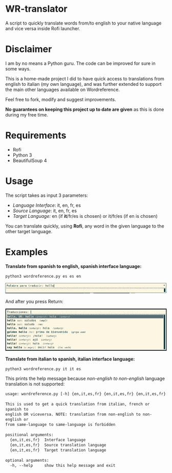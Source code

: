 # WR-translator
A script to quickly translate words from/to english to your native language and vice versa inside Rofi launcher.

# Disclaimer
I am by no means a Python guru. The code can be improved for sure in some ways.

This is a home-made project I did to have quick access to translations from english to italian (my own language), and was further extended to support the main other languages available on Wordreference.

Feel free to fork, modify and suggest improvements.

**No guarantees on keeping this project up to date are given** as this is done during my free time.

# Requirements

  + Rofi
  + Python 3
  + BeautifulSoup 4

# Usage
The script takes as input 3 parameters:

  + *Language Interface*: it, en, fr, es
  + *Source Language*: it, en, fr, es
  + *Target Language:* en (if **it**/fr/es is chosen) or it/fr/es (if en is chosen) 

You can translate quickly, using **Rofi**, any word in the given language to the other target language.

# Examples
**Translate from spanish to english, spanish interface language:**

    python3 wordreference.py es es en

![Example 1](imgs/example1.png)

And after you press Return:

![Example 2](imgs/example2.png)

**Translate from italian to spanish, italian interface language:**

    python3 wordreference.py it it es

This prints the help message because *non-english to non-english* language translation is not supported:

    usage: wordreference.py [-h] {en,it,es,fr} {en,it,es,fr} {en,it,es,fr}

    This is used to get a quick translation from italian, french or spanish to
    english OR viceversa. NOTE: translation from non-english to non-english or
    from same-language to same-language is forbidden

    positional arguments:
      {en,it,es,fr}  Interface language
      {en,it,es,fr}  Source translation language
      {en,it,es,fr}  Target translation language

    optional arguments:
      -h, --help     show this help message and exit
